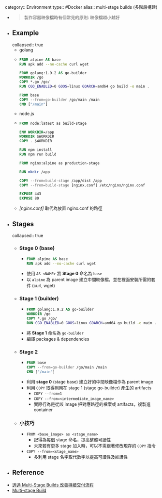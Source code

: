 category:: Environment
type:: #Docker
alias:: multi-stage builds (多階段構建)

- > 製作容器映像檔時有個常見的原則: 映像檔越小越好
- ## Example
  collapsed:: true
	- golang
	- ```Dockerfile
	  FROM alpine AS base
	  RUN apk add --no-cache curl wget
	  
	  FROM golang:1.9.2 AS go-builder
	  WORKDIR /go
	  COPY *.go /go/
	  RUN CGO_ENABLED=0 GOOS=linux GOARCH=amd64 go build -o main .
	  
	  FROM base
	  COPY --from=go-builder /go/main /main
	  CMD ["/main"]
	  ```
	- node.js
	- ```dockerfile
	  FROM node:latest as build-stage
	  
	  ENV WORKDIR=/app
	  WORKDIR $WORKDIR
	  COPY . $WORKDIR
	  
	  RUN npm install
	  RUN npm run build
	  
	  FROM nginx:alpine as production-stage
	  
	  RUN mkdir /app
	  
	  COPY --from=build-stage /app/dist /app
	  COPY --from=build-stage [nginx.conf] /etc/nginx/nginx.conf
	  
	  EXPOSE 443
	  EXPOSE 80
	  ```
	- *[nginx.conf]* 取代為放置 nginx.conf 的路徑
- ## Stages
  collapsed:: true
	- ### Stage 0 (base)
		- ```dockerfile
		  FROM alpine AS base
		  RUN apk add --no-cache curl wget
		  ```
		- 使用 `AS <NAME>` 將 **Stage 0** 命名為 `base`
		- 以 `alpine` 為 parent image 建立中間映像檔，並在裡面安裝所需的套件 (curl, wget)
	- ### Stage 1 (builder)
		- ```dockerfile
		  FROM golang:1.9.2 AS go-builder
		  WORKDIR /go
		  COPY *.go /go/
		  RUN CGO_ENABLED=0 GOOS=linux GOARCH=amd64 go build -o main .
		  ```
		- 將 **Stage 1** 命名為 `go-builder`
		- 編譯 packages & dependencies
	- ### Stage 2
		- ```dockerfile
		  FROM base
		  COPY --from=go-builder /go/main /main
		  CMD ["/main"]
		  ```
		- 利用 **stage 0** (stage base) 建立好的中間映像檔作為 parent image
		- 利用 `COPY` 取得剛剛在 stage 1 (stage go-builder) 產生的 artifacts
			- `COPY --from=1`
			- `COPY --from=<intermediate_image_name>`
			- 實際行為是從該 image 把對應路徑的檔案或 artifacts，複製進 container
	- ### 小技巧
		- `FROM <base_image> as <stage_name>`
			- 記得為每個 stage 命名，提高整體可讀性
			- 未來若有更多 stage 加入時，可以不需跟著修改現存的 `COPY` 指令
		- `COPY --from=<stage_name>`
			- 多利用 stage 名字取代數字以提高可讀性及維護性
- ## Reference
- [透過 Multi-Stage Builds 改善持續交付流程](https://tachingchen.com/tw/blog/docker-multi-stage-builds/)
- [Multi-stage Build](https://ithelp.ithome.com.tw/articles/10247981)